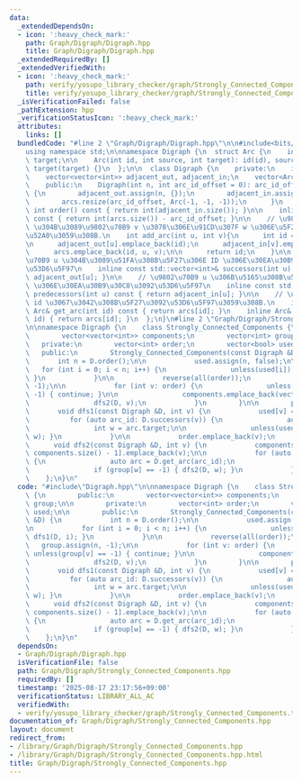 ```yaml
---
data:
  _extendedDependsOn:
  - icon: ':heavy_check_mark:'
    path: Graph/Digraph/Digraph.hpp
    title: Graph/Digraph/Digraph.hpp
  _extendedRequiredBy: []
  _extendedVerifiedWith:
  - icon: ':heavy_check_mark:'
    path: verify/yosupo_library_checker/graph/Strongly_Connected_Components.test.cpp
    title: verify/yosupo_library_checker/graph/Strongly_Connected_Components.test.cpp
  _isVerificationFailed: false
  _pathExtension: hpp
  _verificationStatusIcon: ':heavy_check_mark:'
  attributes:
    links: []
  bundledCode: "#line 2 \"Graph/Digraph/Digraph.hpp\"\n\n#include<bits/stdc++.h>\n\
    using namespace std;\n\nnamespace Digraph {\n  struct Arc {\n    int id, source,\
    \ target;\n\n    Arc(int id, int source, int target): id(id), source(source),\
    \ target(target) {}\n  };\n\n  class Digraph {\n    private:\n    int arc_id_offset;\n\
    \    vector<vector<int>> adjacent_out, adjacent_in;\n    vector<Arc> arcs;\n\n\
    \    public:\n    Digraph(int n, int arc_id_offset = 0): arc_id_offset(arc_id_offset)\
    \ {\n        adjacent_out.assign(n, {});\n        adjacent_in.assign(n, {});\n\
    \        arcs.resize(arc_id_offset, Arc(-1, -1, -1));\n      }\n    \n    inline\
    \ int order() const { return int(adjacent_in.size()); }\n\n    inline int size()\
    \ const { return int(arcs.size()) - arc_id_offset; }\n\n    // \u9802\u70B9 u\
    \ \u304B\u3089\u9802\u70B9 v \u3078\u306E\u91CD\u307F w \u306E\u5F27\u3092\u8FFD\
    \u52A0\u3059\u308B.\n    int add_arc(int u, int v){\n      int id = int(arcs.size());\n\
    \n      adjacent_out[u].emplace_back(id);\n      adjacent_in[v].emplace_back(id);\n\
    \      arcs.emplace_back(id, u, v);\n\n      return id;\n    }\n\n    // \u9802\
    \u70B9 u \u304B\u3089\u51FA\u308B\u5F27\u306E ID \u306E\u30EA\u30B9\u30C8\u3092\
    \u53D6\u5F97\n    inline const std::vector<int>& successors(int u) const { return\
    \ adjacent_out[u]; }\n\n    // \u9802\u70B9 u \u306B\u5165\u308B\u5F27\u306E ID\
    \ \u306E\u30EA\u30B9\u30C8\u3092\u53D6\u5F97\n    inline const std::vector<int>&\
    \ predecessors(int u) const { return adjacent_in[u]; }\n\n    // \u5F27 ID \u304C\
    \ id \u3067\u3042\u308B\u5F27\u3092\u53D6\u5F97\u3059\u308B.\n    inline const\
    \ Arc& get_arc(int id) const { return arcs[id]; }\n    inline Arc& get_arc(int\
    \ id) { return arcs[id]; }\n  };\n}\n#line 2 \"Graph/Digraph/Strongly_Connected_Components.hpp\"\
    \n\nnamespace Digraph {\n    class Strongly_Connected_Components {\n        public:\n\
    \        vector<vector<int>> components;\n        vector<int> group;\n\n     \
    \   private:\n        vector<int> order;\n        vector<bool> used;\n\n     \
    \   public:\n        Strongly_Connected_Components(const Digraph &D) {\n     \
    \       int n = D.order();\n\n            used.assign(n, false);\n\n         \
    \   for (int i = 0; i < n; i++) {\n                unless(used[i]) { dfs1(D, i);\
    \ }\n            }\n\n            reverse(all(order));\n            group.assign(n,\
    \ -1);\n\n            for (int v: order) {\n                unless(group[v] ==\
    \ -1) { continue; }\n\n                components.emplace_back(vector<int>());\n\
    \                dfs2(D, v);\n            }\n        }\n\n        private:\n \
    \       void dfs1(const Digraph &D, int v) {\n            used[v] = true;\n  \
    \          for (auto arc_id: D.successors(v)) {\n                auto arc = D.get_arc(arc_id);\n\
    \                int w = arc.target;\n\n                unless(used[w]) { dfs1(D,\
    \ w); }\n            }\n\n            order.emplace_back(v);\n        }\n\n  \
    \      void dfs2(const Digraph &D, int v) {\n            components[group[v] =\
    \ components.size() - 1].emplace_back(v);\n\n            for (auto arc_id: D.predecessors(v))\
    \ {\n                auto arc = D.get_arc(arc_id);\n                int w = arc.source;\n\
    \                if (group[w] == -1) { dfs2(D, w); }\n            }\n        }\n\
    \    };\n}\n"
  code: "#include\"Digraph.hpp\"\n\nnamespace Digraph {\n    class Strongly_Connected_Components\
    \ {\n        public:\n        vector<vector<int>> components;\n        vector<int>\
    \ group;\n\n        private:\n        vector<int> order;\n        vector<bool>\
    \ used;\n\n        public:\n        Strongly_Connected_Components(const Digraph\
    \ &D) {\n            int n = D.order();\n\n            used.assign(n, false);\n\
    \n            for (int i = 0; i < n; i++) {\n                unless(used[i]) {\
    \ dfs1(D, i); }\n            }\n\n            reverse(all(order));\n         \
    \   group.assign(n, -1);\n\n            for (int v: order) {\n               \
    \ unless(group[v] == -1) { continue; }\n\n                components.emplace_back(vector<int>());\n\
    \                dfs2(D, v);\n            }\n        }\n\n        private:\n \
    \       void dfs1(const Digraph &D, int v) {\n            used[v] = true;\n  \
    \          for (auto arc_id: D.successors(v)) {\n                auto arc = D.get_arc(arc_id);\n\
    \                int w = arc.target;\n\n                unless(used[w]) { dfs1(D,\
    \ w); }\n            }\n\n            order.emplace_back(v);\n        }\n\n  \
    \      void dfs2(const Digraph &D, int v) {\n            components[group[v] =\
    \ components.size() - 1].emplace_back(v);\n\n            for (auto arc_id: D.predecessors(v))\
    \ {\n                auto arc = D.get_arc(arc_id);\n                int w = arc.source;\n\
    \                if (group[w] == -1) { dfs2(D, w); }\n            }\n        }\n\
    \    };\n}\n"
  dependsOn:
  - Graph/Digraph/Digraph.hpp
  isVerificationFile: false
  path: Graph/Digraph/Strongly_Connected_Components.hpp
  requiredBy: []
  timestamp: '2025-08-17 23:17:56+09:00'
  verificationStatus: LIBRARY_ALL_AC
  verifiedWith:
  - verify/yosupo_library_checker/graph/Strongly_Connected_Components.test.cpp
documentation_of: Graph/Digraph/Strongly_Connected_Components.hpp
layout: document
redirect_from:
- /library/Graph/Digraph/Strongly_Connected_Components.hpp
- /library/Graph/Digraph/Strongly_Connected_Components.hpp.html
title: Graph/Digraph/Strongly_Connected_Components.hpp
---
```

